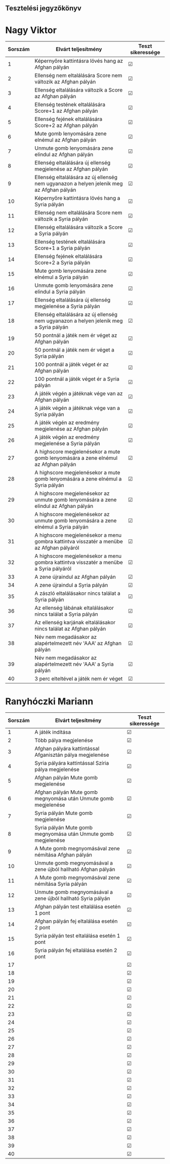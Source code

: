 ## Tesztelési jegyzőkönyv

# Nagy Viktor

Sorszám | Elvárt teljesítmény | Teszt sikeressége |
| --- | --- | --- |
| 1 | Képernyőre kattintásra lövés hang az Afghan pályán | ☑ |  
| 2 | Ellenség nem eltalálására Score nem változik az Afghan pályán | ☑ |  
| 3 | Ellenség eltalálására változik a Score az Afghan pályán | ☑ |  
| 4 | Ellenség testének eltalálására Score+1 az Afghan pályán | ☑ |  
| 5 | Ellenség fejének eltalálására Score+2 az Afghan pályán | ☑ |  
| 6 | Mute gomb lenyomására zene elnémul az Afghan pályán | ☑ |  
| 7 | Unmute gomb lenyomására zene elindul az Afghan pályán | ☑ |
| 8 | Ellenség eltalálására új ellenség megjelenése az Afghan pályán | ☑ |  
| 9 | Ellenség eltalálására az új ellenség nem ugyanazon a helyen jelenik meg az Afghan pályán | ☑ |  
| 10 | Képernyőre kattintásra lövés hang a Syria pályán | ☑ |  
| 11 | Ellenség nem eltalálására Score nem változik a Syria pályán | ☑  |  
| 12 | Ellenség eltalálására változik a Score a Syria pályán | ☑  |  
| 13 | Ellenség testének eltalálására Score+1 a Syria pályán | ☑  |  
| 14 | Ellenség fejének eltalálására Score+2 a Syria pályán | ☑  |  
| 15 | Mute gomb lenyomására zene elnémul a Syria pályán | ☑  |  
| 16 | Unmute gomb lenyomására zene elindul a Syria pályán | ☑  |  
| 17 | Ellenség eltalálására új ellenség megjelenése a Syria pályán | ☑  |  
| 18 | Ellenség eltalálására az új ellenség nem ugyanazon a helyen jelenik meg a Syria pályán | ☑  |  
| 19 | 50 pontnál a játék nem ér véget az Afghan pályán | ☑  |  
| 20 | 50 pontnál a játék nem ér véget a Syria pályán | ☑  |  
| 21 | 100 pontnál a játék véget ér az Afghan pályán | ☑ |  
| 22 | 100 pontnál a játék véget ér a Syria pályán | ☑ |  
| 23 | A játék végén a játéknak vége van az Afghan pályán | ☑ |  
| 24 | A játék végén a játéknak vége van a Syria pályán | ☑ |  
| 25 | A játék végén az eredmény megjelenése az Afghan pályán | ☑ |  
| 26 | A játék végén az eredmény megjelenése a Syria pályán | ☑ |  
| 27 | A highscore megjelenésekor a mute gomb lenyomására a zene elnémul az Afghan pályán | ☑ |  
| 28 | A highscore megjelenésekor a mute gomb lenyomására a zene elnémul a Syria pályán | ☑ |  
| 29 | A highscore megjelenésekor az unmute gomb lenyomására a zene elindul az Afghan pályán  | ☑ |  
| 30 | A highscore megjelenésekor az unmute gomb lenyomására a zene elnémul a Syria pályán | ☑  |  
| 31 | A highscore megjelenésekor a menu gombra kattintva visszatér a menübe az Afghan pályáról | ☑ |  
| 32 | A highscore megjelenésekor a menu gombra kattintva visszatér a menübe a Syria pályáról | ☑ |  
| 33 | A zene újraindul az Afghan pályán | ☑ |  
| 34 | A zene újraindul a Syria pályán | ☑ |  
| 35 | A zászló eltalálásakor nincs találat a Syria pályán | ☑ |  
| 36 | Az ellenség lábának eltalálásakor nincs találat a Syria pályán | ☑ |  
| 37 | Az ellenség karjának eltalálásakor nincs találat az Afghan pályán | ☑ |  
| 38 | Név nem megadásakor az alapértelmezett név 'AAA' az Afghan pályán | ☑ |  
| 39 | Név nem megadásakor az alapértelmezett név 'AAA' a Syria pályán | ☑ |  
| 40 | 3 perc elteltével a játék nem ér véget | ☑ |  

# Ranyhóczki Mariann

Sorszám | Elvárt teljesítmény | Teszt sikeressége |
| --- | --- | --- |
| 1 | A játék indítása | ☑ |  
| 2 | Több pálya megjelenése | ☑ |  
| 3 | Afghan pályára kattintással Afganisztán pálya megjelenése | ☑ |  
| 4 | Syria pályára kattintással Szíria pálya megjelenése | ☑ |  
| 5 | Afghan pályán Mute gomb megjelenése| ☑ |  
| 6 | Afghan pályán Mute gomb megnyomása után Unmute gomb megjelenése | ☑ |  
| 7 | Syria pályán Mute gomb megjelenése | ☑ |  
| 8 | Syria pályán Mute gomb megnyomása után Unmute gomb megjelenése | ☑ |
| 9 | A Mute gomb megnyomásával zene némítása Afghan pályán | ☑ |  
| 10 | Unmute gomb megnyomásával a zene újból hallható Afghan pályán| ☑ |  
| 11 | A Mute gomb megnyomásával zene némítása Syria pályán | ☑ |  
| 12 | Unmute gomb megnyomásával a zene újból hallható Syria pályán | ☑ |  
| 13 | Afghan pályán test eltalálása esetén 1 pont | ☑ |  
| 14 | Afghan pályán fej eltalálása esetén 2 pont | ☑ |  
| 15 | Syria pályán test eltalálása esetén 1 pont | ☑ |  
| 16 | Syria pályán fej eltalálása esetén 2 pont | ☑ |  
| 17 |  | ☑ |  
| 18 |  | ☑ |  
| 19 |  | ☑ |  
| 20 |  | ☑ |  
| 21 |  | ☑ |  
| 22 |  | ☑ |  
| 23 |  | ☑ |  
| 24 |  | ☑ |  
| 25 |  | ☑ |  
| 26 |  | ☑ |  
| 27 |  | ☑ |  
| 28 |  | ☑ |  
| 29 |  | ☑ |  
| 30 |  | ☑ |  
| 31 |  | ☑ |  
| 32 |  | ☑ |  
| 33 |  | ☑ |  
| 34 |  | ☑ |  
| 35 |  | ☑ |  
| 36 |  | ☑ |  
| 37 |  | ☑ |  
| 38 |  | ☑ |  
| 39 |  | ☑ |  
| 40 |  | ☑ |  

